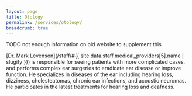 ```yaml
---
layout: page
title: Otology
permalink: /services/otology/
breadcrumb: true
---
```

TODO not enough information on old website to supplement this

[Dr. Mark Levenson](/staff/#{{ site.data.staff.medical_providers[5].name | slugify }}) is responsible for seeing patients with more complicated cases, and performs complex ear surgeries to eradicate ear disease or improve function. He specializes in diseases of the ear including hearing loss, dizziness, cholesteatomas, chronic ear infections, and acoustic neuromas. He participates in the latest treatments for hearing loss and deafness.

